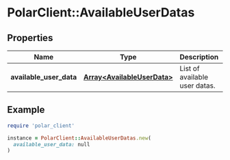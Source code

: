 # PolarClient::AvailableUserDatas

## Properties

| Name | Type | Description | Notes |
| ---- | ---- | ----------- | ----- |
| **available_user_data** | [**Array&lt;AvailableUserData&gt;**](AvailableUserData.md) | List of available user datas. | [optional] |

## Example

```ruby
require 'polar_client'

instance = PolarClient::AvailableUserDatas.new(
  available_user_data: null
)
```

